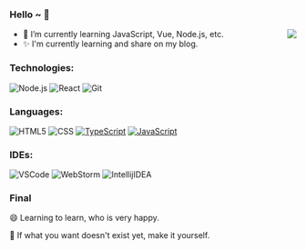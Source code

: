 ### Hello ~ 👋

<img align="right" src="https://github-readme-stats.vercel.app/api?username=hua-bang&show_icons=true&icon_color=CE1D2D&text_color=718096&bg_color=ffffff&hide_title=true" />

- 🌱 I’m currently learning JavaScript, Vue, Node.js, etc. 
- ✨ I'm currently learning and share on my blog.

### Technologies:

![Node.js](https://img.shields.io/badge/-Node-000?&logo=node.js)
![React](https://img.shields.io/badge/-React-000?&logo=React)
![Git](https://img.shields.io/badge/-Git-000?&logo=git&logoColor=F05032)

### Languages:

![HTML5](https://img.shields.io/badge/-HTML5-000?&logo=html5&logoColor=E34F26)
![CSS](https://img.shields.io/badge/-CSS-000?&logo=css3&logoColor=1572B6)
[![TypeScript](https://img.shields.io/badge/-TypeScript-000?&logo=TypeScript&logoColor=007ACC)](https://github.com/AlvaroIsrael?tab=repositories&q=&type=&language=typescript)
[![JavaScript](https://img.shields.io/badge/-JavaScript-000?&logo=JavaScript&logoColor=ddc508)](https://github.com/AlvaroIsrael?tab=repositories&q=&type=&language=javascript)

### IDEs:

![VSCode](https://img.shields.io/badge/-VSCode-000?&logo=Visual%20Studio%20Code&logoColor=007ACC)
![WebStorm](https://img.shields.io/badge/-WebStorm-000?&logo=Webstorm&logoColor=179EDC)
![IntellijIDEA](https://img.shields.io/badge/-Intellij%20IDEA-000?&logo=Webstorm&logoColor=FC444F)

### Final
😄 Learning to learn, who is very happy.

🤔 If what you want doesn't exist yet, make it yourself.
<!--
**hua-bang/hua-bang** is a ✨ _special_ ✨ repository because its `README.md` (this file) appears on your GitHub profile.

Here are some ideas to get you started:

- 🔭 I’m currently working on ...
- 🌱 I’m currently learning ...
- 👯 I’m looking to collaborate on ...
- 🤔 I’m looking for help with ...
- 💬 Ask me about ...
- 📫 How to reach me: ...
- 😄 Pronouns: ...
- ⚡ Fun fact: ...
-->
